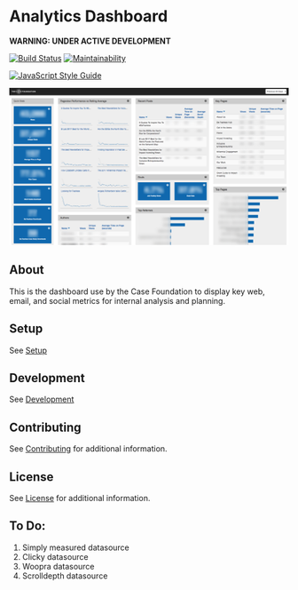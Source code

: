 # Analytics Dashboard

**WARNING: UNDER ACTIVE DEVELOPMENT**

[![Build Status](https://travis-ci.org/casefoundation/analytics-dashboard.svg?branch=master)](https://travis-ci.org/casefoundation/analytics-dashboard)
[![Maintainability](https://api.codeclimate.com/v1/badges/c66b6ad7385bea3a422b/maintainability)](https://codeclimate.com/github/casefoundation/analytics-dashboard/maintainability)

[![JavaScript Style Guide](https://cdn.rawgit.com/standard/standard/master/badge.svg)](https://github.com/standard/standard)

![Screenshot](doc/screenshot.png)

## About

This is the dashboard use by the Case Foundation to display key web, email, and social metrics for internal analysis and planning.

## Setup

See [Setup](doc/Setup.md)

## Development

See [Development](doc/Development.md)

## Contributing

See [Contributing](Contributing.md) for additional information.

## License

See [License](License.txt) for additional information.

## To Do:

1. Simply measured datasource
1. Clicky datasource
1. Woopra datasource
1. Scrolldepth datasource
